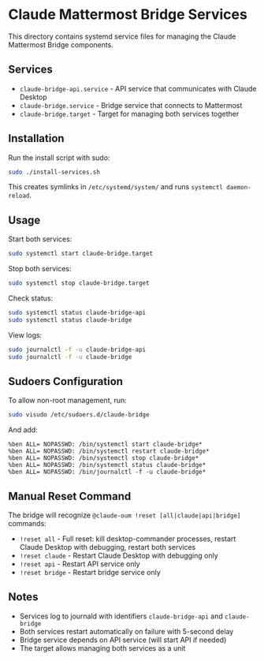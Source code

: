 # Claude Mattermost Bridge Services

This directory contains systemd service files for managing the Claude Mattermost Bridge components.

## Services

- `claude-bridge-api.service` - API service that communicates with Claude Desktop
- `claude-bridge.service` - Bridge service that connects to Mattermost
- `claude-bridge.target` - Target for managing both services together

## Installation

Run the install script with sudo:

```bash
sudo ./install-services.sh
```

This creates symlinks in `/etc/systemd/system/` and runs `systemctl daemon-reload`.

## Usage

Start both services:
```bash
sudo systemctl start claude-bridge.target
```

Stop both services:
```bash
sudo systemctl stop claude-bridge.target
```

Check status:
```bash
sudo systemctl status claude-bridge-api
sudo systemctl status claude-bridge
```

View logs:
```bash
sudo journalctl -f -u claude-bridge-api
sudo journalctl -f -u claude-bridge
```

## Sudoers Configuration

To allow non-root management, run:
```bash
sudo visudo /etc/sudoers.d/claude-bridge
```

And add:
```
%ben ALL= NOPASSWD: /bin/systemctl start claude-bridge*
%ben ALL= NOPASSWD: /bin/systemctl restart claude-bridge*
%ben ALL= NOPASSWD: /bin/systemctl stop claude-bridge*
%ben ALL= NOPASSWD: /bin/systemctl status claude-bridge*
%ben ALL= NOPASSWD: /bin/journalctl -f -u claude-bridge*
```

## Manual Reset Command

The bridge will recognize `@claude-oum !reset [all|claude|api|bridge]` commands:

- `!reset all` - Full reset: kill desktop-commander processes, restart Claude Desktop with debugging, restart both services
- `!reset claude` - Restart Claude Desktop with debugging only
- `!reset api` - Restart API service only  
- `!reset bridge` - Restart bridge service only

## Notes

- Services log to journald with identifiers `claude-bridge-api` and `claude-bridge`
- Both services restart automatically on failure with 5-second delay
- Bridge service depends on API service (will start API if needed)
- The target allows managing both services as a unit
